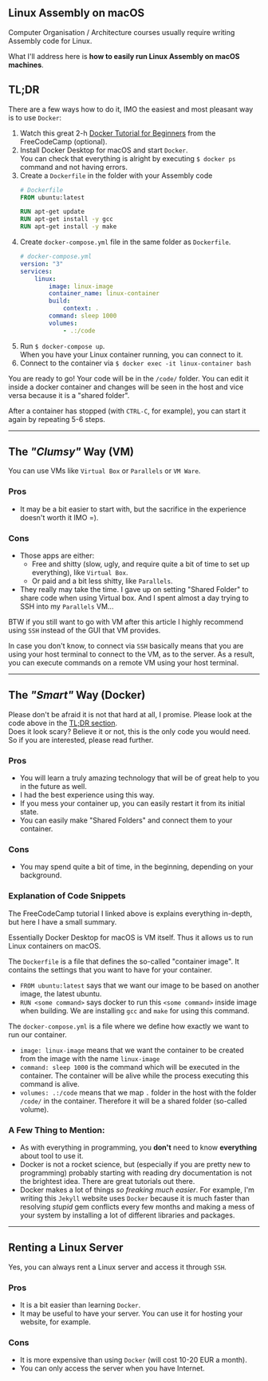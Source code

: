 ## Linux Assembly on macOS

Computer Organisation / Architecture courses usually require writing Assembly code for Linux.

What I'll address here is **how to easily run Linux Assembly on macOS machines**.

## TL;DR

There are a few ways how to do it, IMO the easiest and most pleasant way is to use `Docker`:

1. Watch this great 2-h [Docker Tutorial for Beginners](https://youtu.be/fqMOX6JJhGo) from the FreeCodeCamp (optional).
2. Install Docker Desktop for macOS and start `Docker`.  
   You can check that everything is alright by executing `$ docker ps` command and not having errors.
3. Create a `Dockerfile` in the folder with your Assembly code
   ```Dockerfile
   # Dockerfile
   FROM ubuntu:latest

   RUN apt-get update
   RUN apt-get install -y gcc
   RUN apt-get install -y make
   ```
4. Create `docker-compose.yml` file in the same folder as `Dockerfile`.
   ```yml
   # docker-compose.yml
   version: "3"
   services:
       linux:
           image: linux-image
           container_name: linux-container
           build:
               context: .
           command: sleep 1000
           volumes:
               - .:/code
      ```
5. Run `$ docker-compose up`.  
   When you have your Linux container running, you can connect to it.
6. Connect to the container via 
    `$ docker exec -it linux-container bash`

You are ready to go! Your code will be in the `/code/` folder. You can edit it inside a docker container and
changes will be seen in the host and vice versa because it is a "shared folder".

After a container has stopped (with `CTRL-C`, for example), you can start it again by repeating 5-6 steps.

---

## The _"Clumsy"_ Way (VM)

You can use VMs like `Virtual Box` or `Parallels` or `VM Ware`.

### Pros

-   It may be a bit easier to start with, but the sacrifice in the experience doesn't worth it IMO =).

### Cons

-   Those apps are either:
    -   Free and shitty (slow, ugly, and require quite a bit of time to set up everything),
        like `Virtual Box`.
    -   Or paid and a bit less shitty, like `Parallels`.
-   They really may take the time. I gave up on setting "Shared Folder" to share code when using Virtual box.
    And I spent almost a day trying to SSH into my `Parallels` VM...

BTW if you still want to go with VM after this article I highly recommend using `SSH` instead of the
GUI that VM provides.

In case you don't know, to connect via `SSH` basically means that you are using your host terminal to connect to the VM, as to the server. As a result, you can execute
commands on a remote VM using your host terminal.

---

## The _"Smart"_ Way (Docker)

Please don't be afraid it is not that hard at all, I promise. Please look at the code above in the [TL;DR
section](#tldr).  
Does it look scary? Believe it or not, this is the only code you would need.
So if you are interested, please read further.

### Pros

-   You will learn a truly amazing technology that will be of great help to you in the future as well.
-   I had the best experience using this way.
-   If you mess your container up, you can easily restart it from its initial state.
-   You can easily make "Shared Folders" and connect them to your container.

### Cons

-   You may spend quite a bit of time, in the beginning, depending on your background.

### Explanation of Code Snippets

The FreeCodeCamp tutorial I linked above is explains everything in-depth, but here I have a small summary.

Essentially Docker Desktop for macOS is VM itself. Thus it allows us to run Linux containers on macOS.

The `Dockerfile` is a file that defines the so-called "container image". It contains the settings that you want to have
for your container.

-   `FROM ubuntu:latest` says that we want our image to be based on another image, the latest ubuntu.
-   `RUN <some command>` says docker to run this `<some command>` inside image when building. We are installing `gcc` and `make` for using this command.

The `docker-compose.yml` is a file where we define how exactly we want to run our container.

-   `image: linux-image` means that we want the container to be created from the image with the name `linux-image`
-   `command: sleep 1000` is the command which will be executed in the container. The container will be
    alive while the process executing this command is alive.
-   `volumes: .:/code` means that we map `.` folder in the host with the folder `/code/` in the container. Therefore it will be a shared folder (so-called volume).

### A Few Thing to Mention:

-   As with everything in programming, you **don't** need to know **everything** about tool to use it.
-   Docker is not a rocket science, but (especially if you are pretty new to programming) probably starting with
    reading dry documentation is not the brightest idea. There are great tutorials out there.
-   Docker makes a lot of things _so freaking much easier_. For example, I'm writing this
    `Jekyll` website uses `Docker` because it is much faster than resolving _stupid_ gem conflicts every
    few months and making a mess of your system by installing a lot of different libraries and packages.

---

## Renting a Linux Server

Yes, you can always rent a Linux server and access it through `SSH`.

### Pros

-   It is a bit easier than learning `Docker`.
-   It may be useful to have your server. You can use it for hosting your website, for example.

### Cons

-   It is more expensive than using `Docker` (will cost 10-20 EUR a month).
-   You can only access the server when you have Internet.
